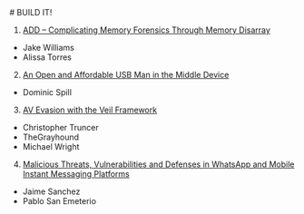 <p>&nbsp</p>
<p>&nbsp</p>
<p>&nbsp</p>
<p>&nbsp</p>
<p>&nbsp</p>
<p>&nbsp</p>
# BUILD IT!

1. [ADD – Complicating Memory Forensics Through Memory Disarray](01_add_complicating_memory_forensics.md)
  - Jake Williams
  - Alissa Torres
2. [An Open and Affordable USB Man in the Middle Device](02_usbproxy.md)
  - Dominic Spill
3. [AV Evasion with the Veil Framework](03_av-evasion_with_the_veil_framework.md)
  - Christopher Truncer
  - TheGrayhound
  - Michael Wright
4. [Malicious Threats, Vulnerabilities and Defenses in WhatsApp and Mobile Instant Messaging Platforms](04_malicious_threats_vulnerabilities_and_defenses_in.md)
  - Jaime Sanchez
  - Pablo San Emeterio